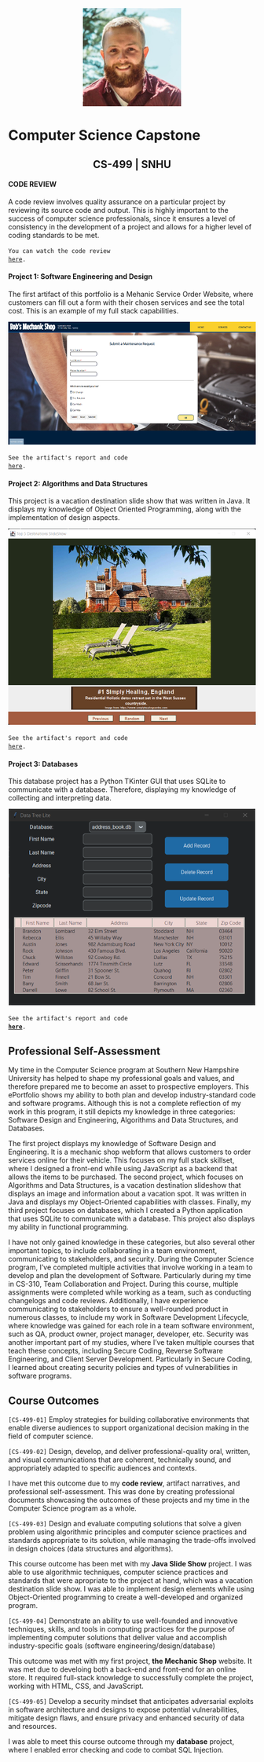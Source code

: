 <center>
  <img src="profile.jpg" height=200 width=200>
</center>
  
# Computer Science Capstone
  
## <center>CS-499 | SNHU</center>

#### CODE REVIEW

A code review involves quality assurance on a particular project by reviewing its source code and output. This is highly important to the success of computer science professionals, since it ensures a level of consistency in the development of a project and allows for a higher level of coding standards to be met. 

<code>You can watch the code review <a href="https://www.brandonlombard.com/CS-499/code-review.html">here</a>.</code>

#### Project 1: Software Engineering and Design

The first artifact of this portfolio is a Mehanic Service Order Website, where customers can fill out a form with their chosen services and see the total cost. This is an example of my full stack capabilities.

<center>
  <a href="https://github.com/BrandonLombard/BrandonLombard.github.io/tree/Mechanic-Website#enhancement-one-software-design-and-engineering" title="Click me to view the artifact report">
    <img src="mechanic_shop_final.png" height=250>
  </a>
</center>
  
<code>See the artifact's report and code <a href="https://github.com/BrandonLombard/BrandonLombard.github.io/tree/Mechanic-Website">here</a>.</code>

#### Project 2: Algorithms and Data Structures

This project is a vacation destination slide show that was written in Java. It displays my knowledge of Object Oriented Programming, along with the implementation of design aspects.

<center>
  <a href="https://github.com/BrandonLombard/BrandonLombard.github.io/tree/Java-Slide-Show#enhancement-two-algorithms-and-data-structures" title="Click me to view the artifact report">
    <img src="slideshow-final.png" height=400>
  </a>
</center>
  
<code>See the artifact's report and code <a href="https://github.com/BrandonLombard/BrandonLombard.github.io/tree/Java-Slide-Show">here</a>.</code>

#### Project 3: Databases

This database project has a Python TKinter GUI that uses SQLite to communicate with a database. Therefore, displaying my knowledge of collecting and interpreting data.

<center>
  <a href="https://github.com/BrandonLombard/BrandonLombard.github.io/tree/DataTreeLite#enhancement-three-databases">
    <img src="database-final.png" height=400>
  </a>
</center>

  <code>See the artifact's report and code <b><a href="https://github.com/BrandonLombard/BrandonLombard.github.io/tree/DataTreeLite" title="Click me to view the artifact report">here</a></b>.</code>

## Professional Self-Assessment

My time in the Computer Science program at Southern New Hampshire University has helped to shape my professional goals and values, and therefore prepared me to become an asset to prospective employers. This ePortfolio shows my ability to both plan and develop industry-standard code and software programs. Although this is not a complete reflection of my work in this program, it still depicts my knowledge in three categories: Software Design and Engineering, Algorithms and Data Structures, and Databases. 
  
The first project displays my knowledge of Software Design and Engineering. It is a mechanic shop webform that allows customers to order services online for their vehicle. This focuses on my full stack skillset, where I designed a front-end while using JavaScript as a backend that allows the items to be purchased. The second project, which focuses on Algorithms and Data Structures, is a vacation destination slideshow that displays an image and information about a vacation spot. It was written in Java and displays my Object-Oriented capabilities with classes. Finally, my third project focuses on databases, which I created a Python application that uses SQLite to communicate with a database.  This project also displays my ability in functional programming.
  
I have not only gained knowledge in these categories, but also several other important topics, to include collaborating in a team environment, communicating to stakeholders, and security. During the Computer Science program, I’ve completed multiple activities that involve working in a team to develop and plan the development of Software. Particularly during my time in CS-310, Team Collaboration and Project. During this course, multiple assignments were completed while working as a team, such as conducting changelogs and code reviews. Additionally, I have experience communicating to stakeholders to ensure a well-rounded product in numerous classes, to include my work in Software Development Lifecycle, where knowledge was gained for each role in a team software environment, such as QA, product owner, project manager, developer, etc. Security was another important part of my studies, where I’ve taken multiple courses that teach these concepts, including Secure Coding, Reverse Software Engineering, and Client Server Development. Particularly in Secure Coding, I learned about creating security policies and types of vulnerabilities in software programs.
  
## Course Outcomes

<code>[CS-499-01]</code> Employ strategies for building collaborative environments that enable diverse audiences to support organizational decision making in the field of computer science.



<code>[CS-499-02]</code> Design, develop, and deliver professional-quality oral, written, and visual communications that are coherent, technically sound, and appropriately adapted to specific audiences and contexts.

I have met this outcome due to my **code review**, artifact narratives, and professional self-assessment. This was done by creating professional documents showcasing the outcomes of these projects and my time in the Computer Science program as a whole. 

<code>[CS-499-03]</code> Design and evaluate computing solutions that solve a given problem using algorithmic principles and computer science practices and standards appropriate to its solution, while managing the trade-offs involved in design choices (data structures and algorithms).

This course outcome has been met with my **Java Slide Show** project. I was able to use algorithmic techniques, computer science practices and standards that were apropriate to the project at hand, which was a vacation destination slide show. I was able to implement design elements while using Object-Oriented programming to create a well-developed and organized program.

<code>[CS-499-04]</code> Demonstrate an ability to use well-founded and innovative techniques, skills, and tools in computing practices for the purpose of
implementing computer solutions that deliver value and accomplish industry-specific goals (software engineering/design/database)

This outcome was met with my first project, **the Mechanic Shop** website. It was met due to develoing both a back-end and front-end for an online store. It required full-stack knowledge to successfully complete the project, working with HTML, CSS, and JavaScript.

<code>[CS-499-05]</code> Develop a security mindset that anticipates adversarial exploits in software architecture and designs to expose potential vulnerabilities,
mitigate design flaws, and ensure privacy and enhanced security of data and resources. 

I was able to meet this course outcome through my **database** project, where I enabled error checking and code to combat SQL Injection.
